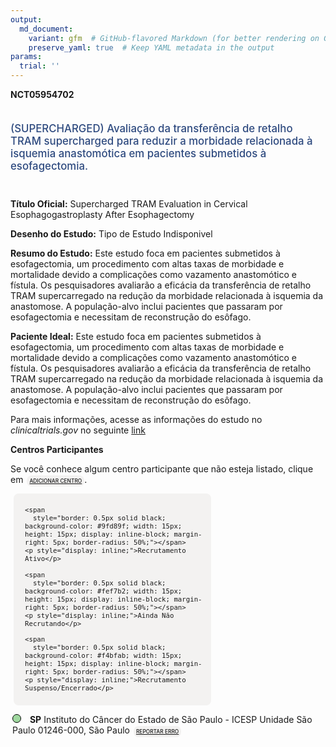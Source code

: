 ```yaml
---
output: 
  md_document:
    variant: gfm  # GitHub-flavored Markdown (for better rendering on GitHub)
    preserve_yaml: true  # Keep YAML metadata in the output
params:
  trial: ''
---
```


**NCT05954702**

<div style="padding: 5px 5px 5px 0px; font-size: 1.20em; font-weight: 500; color: #2E4A7F; text-align: left; margin-bottom: 20px">

(SUPERCHARGED) Avaliação da transferência de retalho TRAM supercharged
para reduzir a morbidade relacionada à isquemia anastomótica em
pacientes submetidos à esofagectomia.

</div>

**Título Oficial:** Supercharged TRAM Evaluation in Cervical
Esophagogastroplasty After Esophagectomy

**Desenho do Estudo:** Tipo de Estudo Indisponivel

**Resumo do Estudo:** Este estudo foca em pacientes submetidos à
esofagectomia, um procedimento com altas taxas de morbidade e
mortalidade devido a complicações como vazamento anastomótico e fístula.
Os pesquisadores avaliarão a eficácia da transferência de retalho TRAM
supercarregado na redução da morbidade relacionada à isquemia da
anastomose. A população-alvo inclui pacientes que passaram por
esofagectomia e necessitam de reconstrução do esôfago.

**Paciente Ideal:** Este estudo foca em pacientes submetidos à
esofagectomia, um procedimento com altas taxas de morbidade e
mortalidade devido a complicações como vazamento anastomótico e fístula.
Os pesquisadores avaliarão a eficácia da transferência de retalho TRAM
supercarregado na redução da morbidade relacionada à isquemia da
anastomose. A população-alvo inclui pacientes que passaram por
esofagectomia e necessitam de reconstrução do esôfago.

Para mais informações, acesse as informações do estudo no
*clinicaltrials.gov* no seguinte
[link](https://clinicaltrials.gov/ct2/show/NCT05954702)

**Centros Participantes**

Se você conhece algum centro participante que não esteja listado, clique
em
<span style="color: #2E4A7F; margin-left: 2px; padding: 4px; background-color: #f3f2f1; border-radius: 8px; font-weight: 500; font-size: 0.6em"><a
href="https://flazar.shinyapps.io/formsapp?study_nct_id=NCT05954702&amp;location_id=N%2FA&amp;location_full_name=N%2FA&amp;form_type=Adicionar%20Centro"
target="_blank">ADICIONAR CENTRO</a></span>.

<div style="margin-bottom: 8px; margin-left: 5px; padding: 8px; max-width: 300px; background-color: #f3f2f1; border-radius: 8px; font-size: 0.9em">

<div style="margin-left: 10px;">

    <span 
      style="border: 0.5px solid black; background-color: #9fd89f; width: 15px; height: 15px; display: inline-block; margin-right: 5px; border-radius: 50%;"></span>
    <p style="display: inline;">Recrutamento Ativo</p>

</div>

<div style="margin-left: 10px;">

    <span 
      style="border: 0.5px solid black; background-color: #fef7b2; width: 15px; height: 15px; display: inline-block; margin-right: 5px; border-radius: 50%;"></span>
    <p style="display: inline;">Ainda Não Recrutando</p>

</div>

<div style="margin-left: 10px;">

    <span 
      style="border: 0.5px solid black; background-color: #f4bfab; width: 15px; height: 15px; display: inline-block; margin-right: 5px; border-radius: 50%;"></span>
    <p style="display: inline;">Recrutamento Suspenso/Encerrado</p>

</div>

</div>

<div style="margin: 3px;">

<span style="border: 0.5px solid black; display: inline-block; width: 12px; height: 12px; border-radius: 50%; margin-right: 10px; padding-bottom: 0px; background-color: #9fd89f;"></span>
**SP** Instituto do Câncer do Estado de São Paulo - ICESP Unidade São
Paulo 01246-000, São Paulo
<span style="color: #2E4A7F; margin-left: 2px; padding: 4px; background-color: #f3f2f1; border-radius: 8px; font-weight: 500; font-size: 0.6em"><a
href="https://flazar.shinyapps.io/formsapp?study_nct_id=NCT05954702&amp;location_id=INSTITUTODOCANCERDOESTADODESAOPAULOICESPSAOPAULOSP01246000BRAZIL&amp;location_full_name=Instituto%20do%20C%C3%A2ncer%20do%20Estado%20de%20S%C3%A3o%20Paulo%20-%20ICESP%20Unidade%20S%C3%A3o%20Paulo%2C%2001246-000%2C%20S%C3%A3o%20Paulo&amp;form_type=Reportar%20Erro"
target="_blank">REPORTAR ERRO</a></span>

</div>
